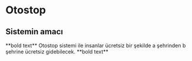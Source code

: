 <h1> Otostop </h1>

<h2>Sistemin amacı </h2>
**bold text** Otostop sistemi ile insanlar ücretsiz bir şekilde a şehrinden b şehrine ücretsiz gidebilecek. **bold text**
